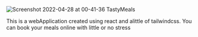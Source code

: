 ![Screenshot 2022-04-28 at 00-41-36 TastyMeals](https://user-images.githubusercontent.com/95056164/165655626-02db50f4-f22a-4b20-9503-67dfa472db2b.png)




This is a webApplication created using react and alittle of tailwindcss. You can book your meals online with little or no stress
